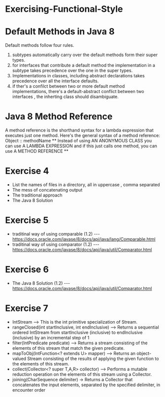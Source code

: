 # Exercising-Functional-Style

# Default Methods in Java 8
   Default methods follow four rules.
   1. subtypes automatically carry over the default methods form their super types.
   2. for interfaces that contribute a default method the implementation in a subtype 
   takes precedence over the one in the super types.
   3. Implementations in classes, including abstract declarations takes precedence over 
   all the interface defaults.
   4. if ther's a confilct between two or more default method implementations, there's a 
   default-abstract conflict between two interfaces , the inherting class should disambiguate.
   
# Java 8 Method Reference
   A method reference is the shorthand syntax for a lambda expression that executes just one method. 
   Here's the general syntax of a method reference: Object :: methodName
   ** Instead of using
   AN ANONYMOUS CLASS
   you can use
   A LAMBDA EXPRESSION
   and if this just calls one method, you can use
    A METHOD REFERENCE **

# Exercise 4   
  *   List the names of files in a directory, all in uppercase , comma separated
  *   The mess of concatenating output
  *   The traditional approach 
  *   The Java 8 Solution 
# Exercise 5
  *   traditinal way of using comparable (1.2) --- https://docs.oracle.com/javase/8/docs/api/java/lang/Comparable.html
  *   traditinal way of using comparator (1.2) --- https://docs.oracle.com/javase/8/docs/api/java/util/Comparator.html
# Exercise 6
  *   The Java 8 Solution (1.2) --- https://docs.oracle.com/javase/8/docs/api/java/util/Comparator.html
# Exercise 7
  *   IntStream -->  This is the int primitive specialization of Stream.
  *   rangeClosed​(int startInclusive, int endInclusive) --> Returns a sequential ordered IntStream from startInclusive (inclusive) to endInclusive (inclusive) by an incremental step of 1
  *   filter​(IntPredicate predicate)  -->  Returns a stream consisting of the elements of this stream that match the given predicate.
  *   mapToObj​(IntFunction<? extends U> mapper) -->  Returns an object-valued Stream consisting of the results of applying the given function to the elements of this stream.
  *   collect​(Collector<? super T,​A,​R> collector) --> Performs a mutable reduction operation on the elements of this stream using a Collector.
  *   joining​(CharSequence delimiter)   ->   Returns a Collector that concatenates the input elements, separated by the specified delimiter, in encounter order

